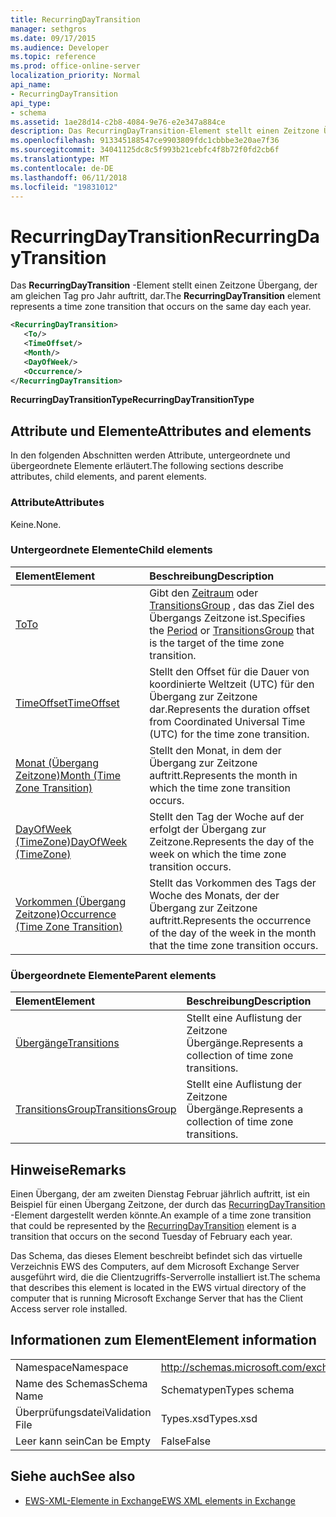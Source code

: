 ```yaml
---
title: RecurringDayTransition
manager: sethgros
ms.date: 09/17/2015
ms.audience: Developer
ms.topic: reference
ms.prod: office-online-server
localization_priority: Normal
api_name:
- RecurringDayTransition
api_type:
- schema
ms.assetid: 1ae28d14-c2b8-4084-9e76-e2e347a884ce
description: Das RecurringDayTransition-Element stellt einen Zeitzone Übergang, der am gleichen Tag pro Jahr auftritt, dar.
ms.openlocfilehash: 913345188547ce9903809fdc1cbbbe3e20ae7f36
ms.sourcegitcommit: 34041125dc8c5f993b21cebfc4f8b72f0fd2cb6f
ms.translationtype: MT
ms.contentlocale: de-DE
ms.lasthandoff: 06/11/2018
ms.locfileid: "19831012"
---
```

# <a name="recurringdaytransition"></a><span data-ttu-id="9d746-103">RecurringDayTransition</span><span class="sxs-lookup"><span data-stu-id="9d746-103">RecurringDayTransition</span></span>

<span data-ttu-id="9d746-104">Das **RecurringDayTransition** -Element stellt einen Zeitzone Übergang, der am gleichen Tag pro Jahr auftritt, dar.</span><span class="sxs-lookup"><span data-stu-id="9d746-104">The **RecurringDayTransition** element represents a time zone transition that occurs on the same day each year.</span></span> 
  
```xml
<RecurringDayTransition>
   <To/>
   <TimeOffset/>
   <Month/>
   <DayOfWeek/>
   <Occurrence/>
</RecurringDayTransition>
```

 <span data-ttu-id="9d746-105">**RecurringDayTransitionType**</span><span class="sxs-lookup"><span data-stu-id="9d746-105">**RecurringDayTransitionType**</span></span>
## <a name="attributes-and-elements"></a><span data-ttu-id="9d746-106">Attribute und Elemente</span><span class="sxs-lookup"><span data-stu-id="9d746-106">Attributes and elements</span></span>

<span data-ttu-id="9d746-107">In den folgenden Abschnitten werden Attribute, untergeordnete und übergeordnete Elemente erläutert.</span><span class="sxs-lookup"><span data-stu-id="9d746-107">The following sections describe attributes, child elements, and parent elements.</span></span>
  
### <a name="attributes"></a><span data-ttu-id="9d746-108">Attribute</span><span class="sxs-lookup"><span data-stu-id="9d746-108">Attributes</span></span>

<span data-ttu-id="9d746-109">Keine.</span><span class="sxs-lookup"><span data-stu-id="9d746-109">None.</span></span>
  
### <a name="child-elements"></a><span data-ttu-id="9d746-110">Untergeordnete Elemente</span><span class="sxs-lookup"><span data-stu-id="9d746-110">Child elements</span></span>

|<span data-ttu-id="9d746-111">**Element**</span><span class="sxs-lookup"><span data-stu-id="9d746-111">**Element**</span></span>|<span data-ttu-id="9d746-112">**Beschreibung**</span><span class="sxs-lookup"><span data-stu-id="9d746-112">**Description**</span></span>|
|:-----|:-----|
|[<span data-ttu-id="9d746-113">To</span><span class="sxs-lookup"><span data-stu-id="9d746-113">To</span></span>](to.md) <br/> |<span data-ttu-id="9d746-114">Gibt den [Zeitraum](period.md) oder [TransitionsGroup](transitionsgroup.md) , das das Ziel des Übergangs Zeitzone ist.</span><span class="sxs-lookup"><span data-stu-id="9d746-114">Specifies the [Period](period.md) or [TransitionsGroup](transitionsgroup.md) that is the target of the time zone transition.</span></span>  <br/> |
|[<span data-ttu-id="9d746-115">TimeOffset</span><span class="sxs-lookup"><span data-stu-id="9d746-115">TimeOffset</span></span>](timeoffset.md) <br/> |<span data-ttu-id="9d746-116">Stellt den Offset für die Dauer von koordinierte Weltzeit (UTC) für den Übergang zur Zeitzone dar.</span><span class="sxs-lookup"><span data-stu-id="9d746-116">Represents the duration offset from Coordinated Universal Time (UTC) for the time zone transition.</span></span>  <br/> |
|[<span data-ttu-id="9d746-117">Monat (Übergang Zeitzone)</span><span class="sxs-lookup"><span data-stu-id="9d746-117">Month (Time Zone Transition)</span></span>](month-time-zone-transition.md) <br/> |<span data-ttu-id="9d746-118">Stellt den Monat, in dem der Übergang zur Zeitzone auftritt.</span><span class="sxs-lookup"><span data-stu-id="9d746-118">Represents the month in which the time zone transition occurs.</span></span>  <br/> |
|[<span data-ttu-id="9d746-119">DayOfWeek (TimeZone)</span><span class="sxs-lookup"><span data-stu-id="9d746-119">DayOfWeek (TimeZone)</span></span>](dayofweek-timezone.md) <br/> |<span data-ttu-id="9d746-120">Stellt den Tag der Woche auf der erfolgt der Übergang zur Zeitzone.</span><span class="sxs-lookup"><span data-stu-id="9d746-120">Represents the day of the week on which the time zone transition occurs.</span></span>  <br/> |
|[<span data-ttu-id="9d746-121">Vorkommen (Übergang Zeitzone)</span><span class="sxs-lookup"><span data-stu-id="9d746-121">Occurrence (Time Zone Transition)</span></span>](occurrence-time-zone-transition.md) <br/> |<span data-ttu-id="9d746-122">Stellt das Vorkommen des Tags der Woche des Monats, der der Übergang zur Zeitzone auftritt.</span><span class="sxs-lookup"><span data-stu-id="9d746-122">Represents the occurrence of the day of the week in the month that the time zone transition occurs.</span></span>  <br/> |
   
### <a name="parent-elements"></a><span data-ttu-id="9d746-123">Übergeordnete Elemente</span><span class="sxs-lookup"><span data-stu-id="9d746-123">Parent elements</span></span>

|<span data-ttu-id="9d746-124">**Element**</span><span class="sxs-lookup"><span data-stu-id="9d746-124">**Element**</span></span>|<span data-ttu-id="9d746-125">**Beschreibung**</span><span class="sxs-lookup"><span data-stu-id="9d746-125">**Description**</span></span>|
|:-----|:-----|
|[<span data-ttu-id="9d746-126">Übergänge</span><span class="sxs-lookup"><span data-stu-id="9d746-126">Transitions</span></span>](transitions.md) <br/> |<span data-ttu-id="9d746-127">Stellt eine Auflistung der Zeitzone Übergänge.</span><span class="sxs-lookup"><span data-stu-id="9d746-127">Represents a collection of time zone transitions.</span></span>  <br/> |
|[<span data-ttu-id="9d746-128">TransitionsGroup</span><span class="sxs-lookup"><span data-stu-id="9d746-128">TransitionsGroup</span></span>](transitionsgroup.md) <br/> |<span data-ttu-id="9d746-129">Stellt eine Auflistung der Zeitzone Übergänge.</span><span class="sxs-lookup"><span data-stu-id="9d746-129">Represents a collection of time zone transitions.</span></span>  <br/> |
   
## <a name="remarks"></a><span data-ttu-id="9d746-130">Hinweise</span><span class="sxs-lookup"><span data-stu-id="9d746-130">Remarks</span></span>

<span data-ttu-id="9d746-131">Einen Übergang, der am zweiten Dienstag Februar jährlich auftritt, ist ein Beispiel für einen Übergang Zeitzone, der durch das [RecurringDayTransition](recurringdaytransition.md) -Element dargestellt werden könnte.</span><span class="sxs-lookup"><span data-stu-id="9d746-131">An example of a time zone transition that could be represented by the [RecurringDayTransition](recurringdaytransition.md) element is a transition that occurs on the second Tuesday of February each year.</span></span> 
  
<span data-ttu-id="9d746-132">Das Schema, das dieses Element beschreibt befindet sich das virtuelle Verzeichnis EWS des Computers, auf dem Microsoft Exchange Server ausgeführt wird, die die Clientzugriffs-Serverrolle installiert ist.</span><span class="sxs-lookup"><span data-stu-id="9d746-132">The schema that describes this element is located in the EWS virtual directory of the computer that is running Microsoft Exchange Server that has the Client Access server role installed.</span></span>
  
## <a name="element-information"></a><span data-ttu-id="9d746-133">Informationen zum Element</span><span class="sxs-lookup"><span data-stu-id="9d746-133">Element information</span></span>

|||
|:-----|:-----|
|<span data-ttu-id="9d746-134">Namespace</span><span class="sxs-lookup"><span data-stu-id="9d746-134">Namespace</span></span>  <br/> |http://schemas.microsoft.com/exchange/services/2006/types  <br/> |
|<span data-ttu-id="9d746-135">Name des Schemas</span><span class="sxs-lookup"><span data-stu-id="9d746-135">Schema Name</span></span>  <br/> |<span data-ttu-id="9d746-136">Schematypen</span><span class="sxs-lookup"><span data-stu-id="9d746-136">Types schema</span></span>  <br/> |
|<span data-ttu-id="9d746-137">Überprüfungsdatei</span><span class="sxs-lookup"><span data-stu-id="9d746-137">Validation File</span></span>  <br/> |<span data-ttu-id="9d746-138">Types.xsd</span><span class="sxs-lookup"><span data-stu-id="9d746-138">Types.xsd</span></span>  <br/> |
|<span data-ttu-id="9d746-139">Leer kann sein</span><span class="sxs-lookup"><span data-stu-id="9d746-139">Can be Empty</span></span>  <br/> |<span data-ttu-id="9d746-140">False</span><span class="sxs-lookup"><span data-stu-id="9d746-140">False</span></span>  <br/> |
   
## <a name="see-also"></a><span data-ttu-id="9d746-141">Siehe auch</span><span class="sxs-lookup"><span data-stu-id="9d746-141">See also</span></span>



- [<span data-ttu-id="9d746-142">EWS-XML-Elemente in Exchange</span><span class="sxs-lookup"><span data-stu-id="9d746-142">EWS XML elements in Exchange</span></span>](ews-xml-elements-in-exchange.md)

